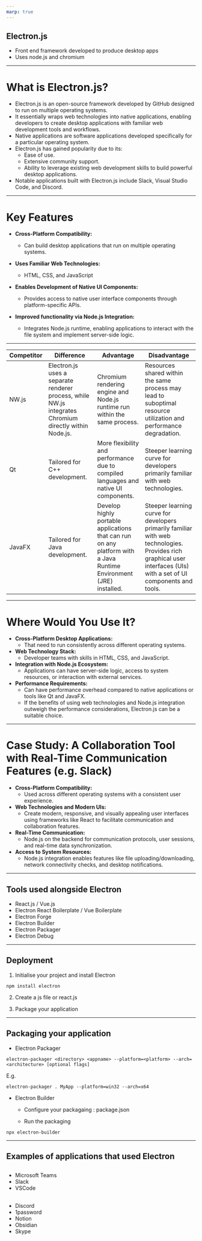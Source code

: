 ```yaml
---
marp: true
---
```


## Electron.js

- Front end framework developed to produce desktop apps
- Uses node.js and chromium

---

# What is Electron.js?

- Electron.js is an open-source framework developed by GitHub designed to run on multiple operating systems.
- It essentially wraps web technologies into native applications, enabling developers to create desktop applications with familiar web development tools and workflows.
- Native applications are software applications developed specifically for a particular operating system.
- Electron.js has gained popularity due to its:
  - Ease of use.
  - Extensive community support.
  - Ability to leverage existing web development skills to build powerful desktop applications.
- Notable applications built with Electron.js include Slack, Visual Studio Code, and Discord.

---

# Key Features

- **Cross-Platform Compatibility:**

  - Can build desktop applications that run on multiple operating systems.

- **Uses Familiar Web Technologies:**

  - HTML, CSS, and JavaScript

- **Enables Development of Native UI Components:**

  - Provides access to native user interface components through platform-specific APIs.

- **Improved functionality via Node.js Integration:**
  - Integrates Node.js runtime, enabling applications to interact with the file system and implement server-side logic.

---

| Competitor | Difference                                                                                             | Advantage                                                                                                          | Disadvantage                                                                                                                                                         |
| ---------- | ------------------------------------------------------------------------------------------------------ | ------------------------------------------------------------------------------------------------------------------ | -------------------------------------------------------------------------------------------------------------------------------------------------------------------- |
| NW.js      | Electron.js uses a separate renderer process, while NW.js integrates Chromium directly within Node.js. | Chromium rendering engine and Node.js runtime run within the same process.                                         | Resources shared within the same process may lead to suboptimal resource utilization and performance degradation.                                                    |
| Qt         | Tailored for C++ development.                                                                          | More flexibility and performance due to compiled languages and native UI components.                               | Steeper learning curve for developers primarily familiar with web technologies.                                                                                      |
| JavaFX     | Tailored for Java development.                                                                         | Develop highly portable applications that can run on any platform with a Java Runtime Environment (JRE) installed. | Steeper learning curve for developers primarily familiar with web technologies. Provides rich graphical user interfaces (UIs) with a set of UI components and tools. |

---

# Where Would You Use It?

- **Cross-Platform Desktop Applications:**
  - That need to run consistently across different operating systems.
- **Web Technology Stack:**
  - Developer teams with skills in HTML, CSS, and JavaScript.
- **Integration with Node.js Ecosystem:**
  - Applications can have server-side logic, access to system resources, or interaction with external services.
- **Performance Requirements:**
  - Can have performance overhead compared to native applications or tools like Qt and JavaFX.
  - If the benefits of using web technologies and Node.js integration outweigh the performance considerations, Electron.js can be a suitable choice.

---

# Case Study: A Collaboration Tool with Real-Time Communication Features (e.g. Slack)

- **Cross-Platform Compatibility:**
  - Used across different operating systems with a consistent user experience.
- **Web Technologies and Modern UIs:**
  - Create modern, responsive, and visually appealing user interfaces using frameworks like React to facilitate communication and collaboration features.
- **Real-Time Communication:**
  - Node.js on the backend for communication protocols, user sessions, and real-time data synchronization.
- **Access to System Resources:**
  - Node.js integration enables features like file uploading/downloading, network connectivity checks, and desktop notifications.

---

## Tools used alongside Electron

- React.js / Vue.js
- Electron React Boilerplate / Vue Boilerplate
- Electron Forge
- Electron Builder
- Electron Packager
- Electron Debug

---

## Deployment

1. Initialise your project and install Electron

```
npm install electron
```

2. Create a js file or react.js

3. Package your application

---

## Packaging your application

- Electron Packager

```
electron-packager <directory> <appname> --platform=<platform> --arch=<architecture> [optional flags]
```

E.g.

```
electron-packager . MyApp --platform=win32 --arch=x64
```

- Electron Builder

  - Configure your packagaing : package.json

  - Run the packaging

```
npx electron-builder
```

---

## Examples of applications that used Electron

##

- Microsoft Teams
- Slack
- VSCode

##

- Discord
- 1password
- Notion
- Obsidian
- Skype

